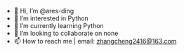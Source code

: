 - 👋 Hi, I’m @ares-ding
- 👀 I’m interested in Python
- 🌱 I’m currently learning Python
- 💞️ I’m looking to collaborate on none
- 📫 How to reach me | email: zhangcheng2416@163.com

<!---
ares-ding/ares-ding is a ✨ special ✨ repository because its `README.md` (this file) appears on your GitHub profile.
You can click the Preview link to take a look at your changes.
--->
